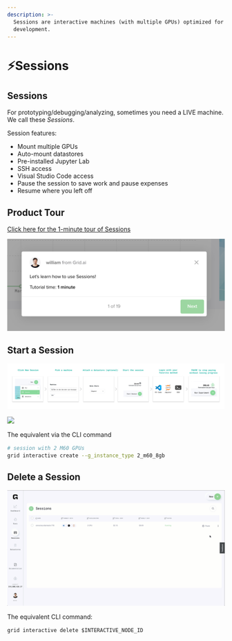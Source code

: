 ```yaml
---
description: >-
  Sessions are interactive machines (with multiple GPUs) optimized for
  development.
---
```


# ⚡Sessions

## Sessions

For prototyping/debugging/analyzing, sometimes you need a LIVE machine. We call these _Sessions_.

Session features:

* Mount multiple GPUs
* Auto-mount datastores
* Pre-installed Jupyter Lab
* SSH access
* Visual Studio Code access
* Pause the session to save work and pause expenses
* Resume where you left off

## Product Tour

[Click here for the 1-minute tour of Sessions](https://platform.grid.ai/#/dashboard?product_tour_id=221973)

![](../../.gitbook/assets/image%20%2856%29.png)

## **Start a Session**

![](../../.gitbook/assets/session.jpg)

![](../../.gitbook/assets/sess.gif)

The equivalent via the CLI command

```bash
# session with 2 M60 GPUs
grid interactive create --g_instance_type 2_m60_8gb
```

## Delete a Session

![](../../.gitbook/assets/delete.gif)

The equivalent CLI command:

```text
grid interactive delete $INTERACTIVE_NODE_ID
```

